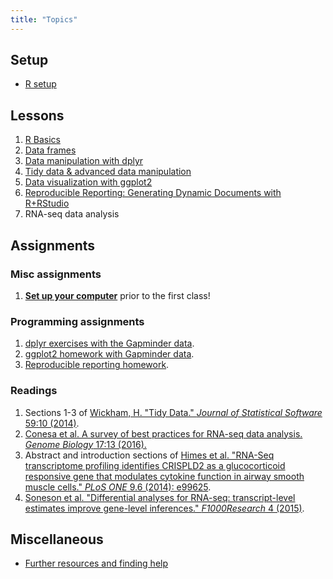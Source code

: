 ```yaml
---
title: "Topics"
---
```


## Setup

- [R setup](setup-r.html)

## Lessons

1. [R Basics](r-basics.html)
1. [Data frames](r-dataframes.html)
1. [Data manipulation with dplyr](r-dplyr.html)
1. [Tidy data & advanced data manipulation](r-tidy.html)
1. [Data visualization with ggplot2](r-ggplot2.html)
1. [Reproducible Reporting: Generating Dynamic Documents with R+RStudio](r-repres.html)
1. RNA-seq data analysis


## Assignments

### Misc assignments

1. [**Set up your computer**](setup-r.html) prior to the first class!

### Programming assignments

1. [dplyr exercises with the Gapminder data](r-hw-dplyr.html).
1. [ggplot2 homework with Gapminder data](r-hw-ggplot2.html).
1. [Reproducible reporting homework](r-hw-repres.html).

### Readings

1. Sections 1-3 of [Wickham, H. "Tidy Data." _Journal of Statistical Software_ 59:10 (2014)](http://www.jstatsoft.org/article/view/v059i10/v59i10.pdf).
1. [Conesa et al. A survey of best practices for RNA-seq data analysis. _Genome Biology_ 17:13 (2016).](http://genomebiology.biomedcentral.com/articles/10.1186/s13059-016-0881-8)
1. Abstract and introduction sections of [Himes et al. "RNA-Seq transcriptome profiling identifies CRISPLD2 as a glucocorticoid responsive gene that modulates cytokine function in airway smooth muscle cells." _PLoS ONE_ 9.6 (2014): e99625](http://journals.plos.org/plosone/article?id=10.1371/journal.pone.0099625).
1. [Soneson et al. "Differential analyses for RNA-seq: transcript-level estimates improve gene-level inferences." _F1000Research_ 4 (2015)](http://f1000research.com/articles/4-1521/v1).

## Miscellaneous

- [Further resources and finding help](help.html)
